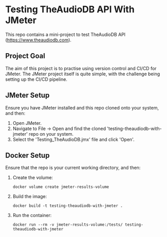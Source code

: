 # Testing TheAudioDB API With JMeter
This repo contains a mini-project to test TheAudioDB API (https://www.theaudiodb.com).

## Project Goal
The aim of this project is to practise using version control and CI/CD for JMeter. The JMeter project itself is quite simple, 
with the challenge being setting up the CI/CD pipeline.

## JMeter Setup
Ensure you have JMeter installed and this repo cloned onto your system, and then:
1. Open JMeter.
2. Navigate to File -> Open and find the cloned 'testing-theaudiodb-with-jmeter' repo on your system.
3. Select the 'Testing_TheAudioDB.jmx' file and click 'Open'.

## Docker Setup
Ensure that the repo is your current working directory, and then:
1. Create the volume:
   ```
   docker volume create jmeter-results-volume
   ```
3. Build the image:
   ```
   docker build -t testing-theaudiodb-with-jmeter .
   ```
4. Run the container:
   ```
   docker run --rm -v jmeter-results-volume:/tests/ testing-theaudiodb-with-jmeter
   ```
